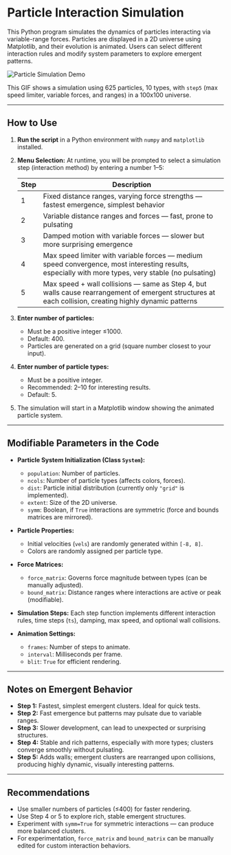 # Particle Interaction Simulation

This Python program simulates the dynamics of particles interacting via variable-range forces. Particles are displayed in a 2D universe using Matplotlib, and their
evolution is animated. Users can select different interaction rules and modify system parameters to explore emergent patterns.

![Particle Simulation Demo](simulation.gif)

This GIF shows a simulation using 625 particles, 10 types, with `step5` (max speed limiter, variable forces, and ranges) in a 100x100 universe.

---

## How to Use

1. **Run the script** in a Python environment with `numpy` and `matplotlib` installed.

2. **Menu Selection:**
   At runtime, you will be prompted to select a simulation step (interaction method) by entering a number 1–5:

   | Step | Description                                                                                                                                            |
   | ---- | ------------------------------------------------------------------------------------------------------------------------------------------------------ |
   | 1    | Fixed distance ranges, varying force strengths — fastest emergence, simplest behavior                                                                  |
   | 2    | Variable distance ranges and forces — fast, prone to pulsating                                                                                         |
   | 3    | Damped motion with variable forces — slower but more surprising emergence                                                                              |
   | 4    | Max speed limiter with variable forces — medium speed convergence, most interesting results, especially with more types, very stable (no pulsating)    |
   | 5    | Max speed + wall collisions — same as Step 4, but walls cause rearrangement of emergent structures at each collision, creating highly dynamic patterns |

3. **Enter number of particles:**

   * Must be a positive integer ≤1000.
   * Default: 400.
   * Particles are generated on a grid (square number closest to your input).

4. **Enter number of particle types:**

   * Must be a positive integer.
   * Recommended: 2–10 for interesting results.
   * Default: 5.

5. The simulation will start in a Matplotlib window showing the animated particle system.

---

## Modifiable Parameters in the Code

* **Particle System Initialization (Class `System`):**

  * `population`: Number of particles.
  * `ncols`: Number of particle types (affects colors, forces).
  * `dist`: Particle initial distribution (currently only `"grid"` is implemented).
  * `extent`: Size of the 2D universe.
  * `symm`: Boolean, if `True` interactions are symmetric (force and bounds matrices are mirrored).

* **Particle Properties:**

  * Initial velocities (`vels`) are randomly generated within `[-8, 8]`.
  * Colors are randomly assigned per particle type.

* **Force Matrices:**

  * `force_matrix`: Governs force magnitude between types (can be manually adjusted).
  * `bound_matrix`: Distance ranges where interactions are active or peak (modifiable).

* **Simulation Steps:**
  Each step function implements different interaction rules, time steps (`ts`), damping, max speed, and optional wall collisions.

* **Animation Settings:**

  * `frames`: Number of steps to animate.
  * `interval`: Milliseconds per frame.
  * `blit`: `True` for efficient rendering.

---

## Notes on Emergent Behavior

* **Step 1:** Fastest, simplest emergent clusters. Ideal for quick tests.
* **Step 2:** Fast emergence but patterns may pulsate due to variable ranges.
* **Step 3:** Slower development, can lead to unexpected or surprising structures.
* **Step 4:** Stable and rich patterns, especially with more types; clusters converge smoothly without pulsating.
* **Step 5:** Adds walls; emergent clusters are rearranged upon collisions, producing highly dynamic, visually interesting patterns.

---

## Recommendations

* Use smaller numbers of particles (≤400) for faster rendering.
* Use Step 4 or 5 to explore rich, stable emergent structures.
* Experiment with `symm=True` for symmetric interactions — can produce more balanced clusters.
* For experimentation, `force_matrix` and `bound_matrix` can be manually edited for custom interaction behaviors.
